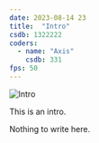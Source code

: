 ```yaml
---
date: 2023-08-14 23
title:  "Intro"
csdb: 1322222
coders:
  - name: "Axis"
    csdb: 331
fps: 50
---
```

![Intro](/c64wrd/censor-design/newdemo/intro.png)

This is an intro.

<!--more-->

Nothing to write here.
